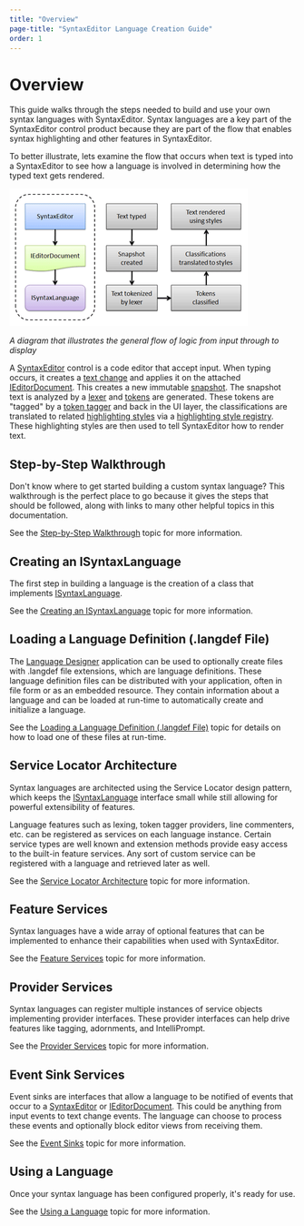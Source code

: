 ```yaml
---
title: "Overview"
page-title: "SyntaxEditor Language Creation Guide"
order: 1
---
```

# Overview

This guide walks through the steps needed to build and use your own syntax languages with SyntaxEditor.  Syntax languages are a key part of the SyntaxEditor control product because they are part of the flow that enables syntax highlighting and other features in SyntaxEditor.

To better illustrate, lets examine the flow that occurs when text is typed into a SyntaxEditor to see how a language is involved in determining how the typed text gets rendered.

![Screenshot](../images/input-to-display-flow.png)

*A diagram that illustrates the general flow of logic from input through to display*

A [SyntaxEditor](xref:ActiproSoftware.UI.WinForms.Controls.SyntaxEditor.SyntaxEditor) control is a code editor that accept input.  When typing occurs, it creates a [text change](../text-parsing/core-text/text-changes.md) and applies it on the attached [IEditorDocument](xref:ActiproSoftware.Text.IEditorDocument).  This creates a new immutable [snapshot](../text-parsing/core-text/documents-snapshots-versions.md).  The snapshot text is analyzed by a [lexer](../text-parsing/lexing/index.md) and [tokens](../text-parsing/lexing/tokens.md) are generated.  These tokens are "tagged" by a [token tagger](../text-parsing/tagging/taggers.md) and back in the UI layer, the classifications are translated to related [highlighting styles](../user-interface/styles/highlighting-styles.md) via a [highlighting style registry](../user-interface/styles/highlighting-style-registries.md).  These highlighting styles are then used to tell SyntaxEditor how to render text.

## Step-by-Step Walkthrough

Don't know where to get started building a custom syntax language?  This walkthrough is the perfect place to go because it gives the steps that should be followed, along with links to many other helpful topics in this documentation.

See the [Step-by-Step Walkthrough](walkthrough.md) topic for more information.

## Creating an ISyntaxLanguage

The first step in building a language is the creation of a class that implements [ISyntaxLanguage](xref:ActiproSoftware.Text.ISyntaxLanguage).

See the [Creating an ISyntaxLanguage](creating-language.md) topic for more information.

## Loading a Language Definition (.langdef File)

The [Language Designer](../language-designer-tool/index.md) application can be used to optionally create files with .langdef file extensions, which are language definitions.  These language definition files can be distributed with your application, often in file form or as an embedded resource.  They contain information about a language and can be loaded at run-time to automatically create and initialize a language.

See the [Loading a Language Definition (.langdef File)](loading-lang-def.md) topic for details on how to load one of these files at run-time.

## Service Locator Architecture

Syntax languages are architected using the Service Locator design pattern, which keeps the [ISyntaxLanguage](xref:ActiproSoftware.Text.ISyntaxLanguage) interface small while still allowing for powerful extensibility of features.

Language features such as lexing, token tagger providers, line commenters, etc. can be registered as services on each language instance.  Certain service types are well known and extension methods provide easy access to the built-in feature services.  Any sort of custom service can be registered with a language and retrieved later as well.

See the [Service Locator Architecture](service-locator-architecture.md) topic for more information.

## Feature Services

Syntax languages have a wide array of optional features that can be implemented to enhance their capabilities when used with SyntaxEditor.

See the [Feature Services](feature-services/index.md) topic for more information.

## Provider Services

Syntax languages can register multiple instances of service objects implementing provider interfaces.  These provider interfaces can help drive features like tagging, adornments, and IntelliPrompt.

See the [Provider Services](provider-services/index.md) topic for more information.

## Event Sink Services

Event sinks are interfaces that allow a language to be notified of events that occur to a [SyntaxEditor](xref:ActiproSoftware.UI.WinForms.Controls.SyntaxEditor.SyntaxEditor) or [IEditorDocument](xref:ActiproSoftware.Text.IEditorDocument).  This could be anything from input events to text change events.  The language can choose to process these events and optionally block editor views from receiving them.

See the [Event Sinks](event-sinks.md) topic for more information.

## Using a Language

Once your syntax language has been configured properly, it's ready for use.

See the [Using a Language](using-language.md) topic for more information.
